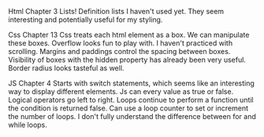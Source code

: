 Html Chapter 3
Lists! Definition lists I haven't used yet. They seem interesting and potentially useful for my styling.

Css Chapter 13
Css treats each html element as a box. We can manipulate these boxes. Overflow looks fun to play with. I haven't practiced with scrolling. Margins and paddings control the spacing between boxes. Visibility of boxes with the hidden property has already been very useful. Border radius looks tasteful as well.

JS Chapter 4
Starts with switch statements, which seems like an interesting way to display different elements. Js can every value as true or false. 
Logical operators go left to right.
Loops continue to perform a function until the condition is returned false. Can use a loop counter to set or increment the number of loops.
I don't fully understand the difference between for and while loops.